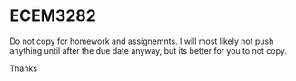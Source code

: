 # ECEM3282
Do not copy for homework and assignemnts. I will most likely not push anything until after the due date anyway, but its better for you to not copy.

Thanks